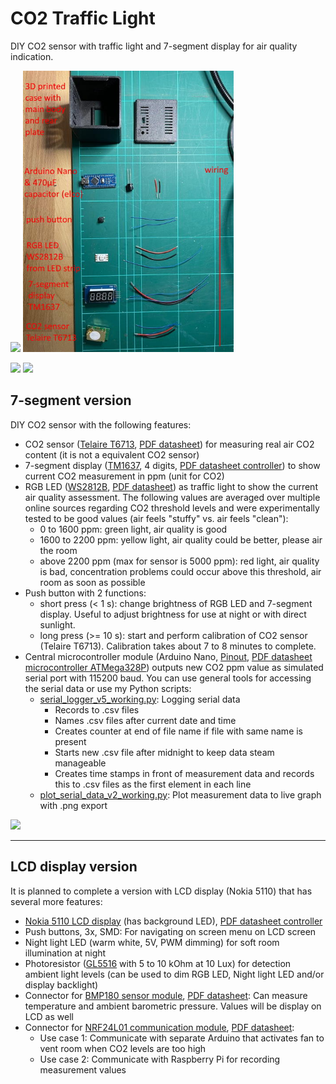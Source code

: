 # CO2 Traffic Light
DIY CO2 sensor with traffic light and 7-segment display for air quality indication.


<p float="left">
 <img src="https://github.com/Alasterer/CO2_traffic_light_7_segment/blob/main/CO2_traffic_light_7-segment_version_FRONT.jpg" height="450"/>
 <img src="https://github.com/Alasterer/CO2_traffic_light/blob/main/CO2_traffic_light_7-segment_version_CONSTRUCTION.jpg" height="450"/>
</p>
<p float="left">
 <img src="https://github.com/Alasterer/CO2_traffic_light_7_segment/blob/main/CO2_traffic_light_7-segment_version_BACK.jpg" width="400"/>
 <img src="https://github.com/Alasterer/CO2_traffic_light_7_segment/blob/main/CO2_traffic_light_7-segment_version_INTERNALS.jpg" width="400"/>
</p>

## 7-segment version

DIY CO2 sensor with the following features:
  * CO2 sensor ([Telaire T6713](https://www.14core.com/wiring-the-telaire-t6713-t67xx-a-carbon-dioxide-co2-sensor/amp), [PDF datasheet](https://www.mouser.com/pdfDocs/AAS-916-142A-Telaire-T67xx-CO2-Sensor-022719-web.pdf)) for measuring real air CO2 content (it is not a equivalent CO2 sensor)
  * 7-segment display ([TM1637](https://www.makerguides.com/tm1637-arduino-tutorial), 4 digits, [PDF datasheet controller](https://www.mcielectronics.cl/website_MCI/static/documents/Datasheet_TM1637.pdf)) to show current CO2 measurement in ppm (unit for CO2)
  * RGB LED ([WS2812B](https://www.mschoeffler.de/2017/08/24/how-to-control-an-led-pixel-strip-ws2812b-with-an-arduino-and-the-fastled-library), [PDF datasheet](https://cdn-shop.adafruit.com/datasheets/WS2812B.pdf)) as traffic light to show the current air quality assessment. The following values are averaged over multiple online sources regarding CO2 threshold levels and were experimentally tested to be good values (air feels "stuffy" vs. air feels "clean"):
    * 0 to 1600 ppm: green light, air quality is good
    * 1600 to 2200 ppm: yellow light, air quality could be better, please air the room
    * above 2200 ppm (max for sensor is 5000 ppm): red light, air quality is bad, concentration problems could occur above this threshold, air room as soon as possible
  * Push button with 2 functions:
    * short press (< 1 s): change brightness of RGB LED and 7-segment display. Useful to adjust brightness for use at night or with direct sunlight.
    * long press (>= 10 s): start and perform calibration of CO2 sensor (Telaire T6713). Calibration takes about 7 to 8 minutes to complete.
  * Central microcontroller module (Arduino Nano, [Pinout](https://i.pinimg.com/originals/c4/87/21/c487213e9081fb0050878a02304e5693.png), [PDF datasheet microcontroller ATMega328P](http://ww1.microchip.com/downloads/en/DeviceDoc/Atmel-7810-Automotive-Microcontrollers-ATmega328P_Datasheet.pdf)) outputs new CO2 ppm value as simulated serial port with 115200 baud. You can use general tools for accessing the serial data or use my Python scripts:
    * [serial_logger_v5_working.py](https://github.com/Alasterer/CO2_traffic_light_7_segment/blob/main/serial_logger_v5_working.py): Logging serial data
      * Records to .csv files
      * Names .csv files after current date and time
      * Creates counter at end of file name if file with same name is present
      * Starts new .csv file after midnight to keep data steam manageable
      * Creates time stamps in front of measurement data and records this to .csv files as the first element in each line
    * [plot_serial_data_v2_working.py](https://github.com/Alasterer/CO2_traffic_light_7_segment/blob/main/plot_serial_data_v2_working.py): Plot measurement data to live graph with .png export

<img src="https://github.com/Alasterer/CO2_traffic_light_7_segment/blob/main/7-seg_version_V1_block_diagram.png" width="400"/>

---

## LCD display version

It is planned to complete a version with LCD display (Nokia 5110) that has several more features:
  * [Nokia 5110 LCD display](https://learn.sparkfun.com/tutorials/graphic-lcd-hookup-guide) (has background LED), [PDF datasheet controller](https://www.sparkfun.com/datasheets/LCD/Monochrome/Nokia5110.pdf)
  * Push buttons, 3x, SMD: For navigating on screen menu on LCD screen
  * Night light LED (warm white, 5V, PWM dimming) for soft room illumination at night
  * Photoresistor ([GL5516](http://static.cactus.io/img/sensors/light/ldr/ldr-circuit.jpg) with 5 to 10 kOhm at 10 Lux) for detection ambient light levels (can be used to dim RGB LED, Night light LED and/or display backlight)
  * Connector for [BMP180 sensor module](http://www.esp8266learning.com/wemos-mini-bmp180-shield.php), [PDF datasheet](https://cdn-shop.adafruit.com/datasheets/BST-BMP180-DS000-09.pdf): Can measure temperature and ambient barometric pressure. Values will be display on LCD as well
  * Connector for [NRF24L01 communication module](https://lastminuteengineers.com/nrf24l01-arduino-wireless-communication/), [PDF datasheet](https://www.sparkfun.com/datasheets/Components/SMD/nRF24L01Pluss_Preliminary_Product_Specification_v1_0.pdf):
    * Use case 1: Communicate with separate Arduino that activates fan to vent room when CO2 levels are too high
    * Use case 2: Communicate with Raspberry Pi for recording measurement values
